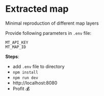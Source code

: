 # Extracted map

Minimal reproduction of different map layers

Provide following parameters in `.env` file:

    MT_API_KEY
    MT_MAP_ID

**Steps**:

- add `.env` file to directory
- `npm install`
- `npm run dev`
- http://localhost:8080
- Profit 💰